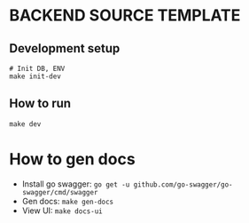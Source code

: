 # BACKEND SOURCE TEMPLATE

## Development setup

```shell
# Init DB, ENV
make init-dev
```

## How to run

```shell
make dev
```

# How to gen docs

- Install go swagger: `go get -u github.com/go-swagger/go-swagger/cmd/swagger`
- Gen docs: `make gen-docs`
- View UI: `make docs-ui`
